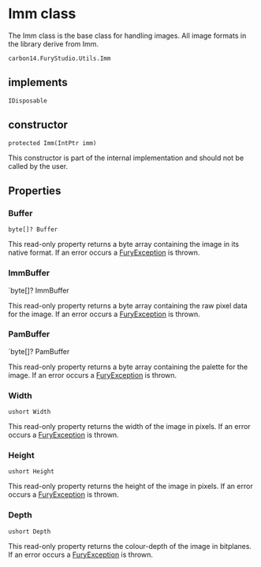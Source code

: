 # Imm class

The Imm class is the base class for handling images. All image formats in the library derive from Imm.

`carbon14.FuryStudio.Utils.Imm`

## implements

`IDisposable`

## constructor

`protected Imm(IntPtr imm)`

This constructor is part of the internal implementation and should not be called by the user.

## Properties

### Buffer

`byte[]? Buffer`

This read-only property returns a byte array containing the image in its native format. If an error occurs a [FuryException](exception.md) is thrown.

### ImmBuffer

`byte[]? ImmBuffer

This read-only property returns a byte array containing the raw pixel data for the image. If an error occurs a [FuryException](exception.md) is thrown.

### PamBuffer

`byte[]? PamBuffer

This read-only property returns a byte array containing the palette for the image. If an error occurs a [FuryException](exception.md) is thrown.

### Width

`ushort Width`

This read-only property returns the width of the image in pixels. If an error occurs a [FuryException](exception.md) is thrown.

### Height

`ushort Height`

This read-only property returns the height of the image in pixels. If an error occurs a [FuryException](exception.md) is thrown.

### Depth

`ushort Depth`

This read-only property returns the colour-depth of the image in bitplanes. If an error occurs a [FuryException](exception.md) is thrown.

